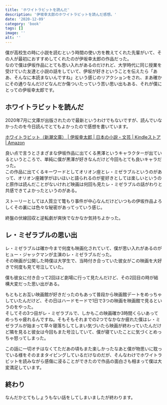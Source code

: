```yaml
---
title: 'ホワイトラビットを読んだ'
description: '伊坂幸太郎のホワイトラビットを読んだ感想。'
date: '2020-12-09'
category: 'book'
tags: []
image: ''
alt: ''
---
```


僕が高校生の時に小説を読むという時間の使い方を教えてくれた先輩がいて、その人が最初におすすめしてくれたのが伊坂幸太郎の作品だった。  
なので僕は伊坂作品にとても思い入れがあるのだけれど、大学時代に同じ授業を受けていた友達と小説の話をしていて、伊坂が好きということを伝えたら「ああ、そんなに本読まないんですね」という感じのリアクションをされ、まあ確かにその通りなんだけどなんだか傷ついたっていう苦い思い出もある、それが僕にとっての伊坂幸太郎です。

## ホワイトラビットを読んだ

2020年7月に文庫が出版されたので最新というわけでもないですが、読んでいなかったのを今日読んでとてもよかったので感想を書いています。

[ホワイトラビット（新潮文庫） | 伊坂幸太郎 | 日本の小説・文芸 | Kindleストア | Amazon](https://www.amazon.co.jp/dp/B08BL3ZBKW)

良い点で言うとさまざまな伊坂作品に出てくる黒澤というキャラクターが出ているというところで、単純に僕が黒澤が好きなんだけど今回もとても良いキャラだった。  
この作品に出てくるキーワードとしてオリオン座とレ・ミゼラブルというのがあって、オリオン座雑学がほいほいと語られるのが星好きとしては楽しいというのと原作は読んだことがないけれど映画は何回も見たレ・ミゼラブルの話がわりと共感できてよかったというのがある。

ストーリーとしては人質立て篭もり事件が中心なんだけどいつもの伊坂作品よろしくその裏には色々な秘密があってっていう感じ。

終盤の伏線回収と逆転劇が爽快でなかなか気持ちよかった。

## レ・ミゼラブルの思い出

レ・ミゼラブルは確か今まで何度も映画化されていて、僕が思い入れがあるのがヒュー・ジャックマンが主演のレ・ミゼラブルだった。  
その映画が公開した時僕は大学生で、当時付き合っていた彼女がこの映画を大好きで何度も見て号泣していた。

僕も彼女に付き合って2回ほど劇場に行って見たんだけど、その2回目の時が結構大変だった思い出がある。

もともとお互い映画館が好きだったのもあって普段から映画館デートをめっちゃしていたんだけど、その日はハードモードで1日で3つの映画を映画館で見るというのをやった。  
そしてその3つ目がレ・ミゼラブルで、しかもこの映画確か3時間くらいあってめっちゃ疲れるんですね。そもそもそれまでの2つでなかなか疲れた僕はレ・ミゼラブルが始まって早々寝落ちしてしまい気づいたら映画が終わっていたんだけど隣を見ると彼女は今回もまた号泣していて、僕が寝ていたことに気づくとめっちゃ怒ってしまった。

この話に一切オチはなくてただあの頃もまた楽しかったなあと僕が物思いに耽っている様をそのままタイピングしているだけなのだが、そんなわけでホワイトラビットを読みながら感傷に浸ることができたので作品の面白さも相まって僕は大変満足しています。

## 終わり

なんだかとてもしょうもない話をしてしまいましたが終わります。
